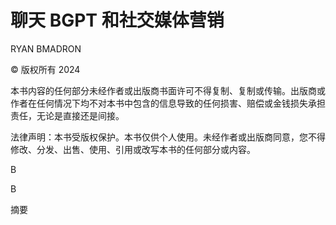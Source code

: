 # 聊天 BGPT 和社交媒体营销

RYAN BMADRON

© 版权所有 2024

本书内容的任何部分未经作者或出版商书面许可不得复制、复制或传输。出版商或作者在任何情况下均不对本书中包含的信息导致的任何损害、赔偿或金钱损失承担责任，无论是直接还是间接。

法律声明：本书受版权保护。本书仅供个人使用。未经作者或出版商同意，您不得修改、分发、出售、使用、引用或改写本书的任何部分或内容。

B

B

摘要
